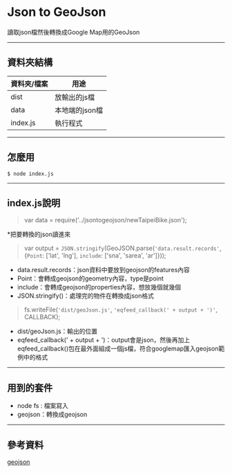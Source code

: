 # Json to GeoJson

讀取json檔然後轉換成Google Map用的GeoJson

---

## 資料夾結構

|資料夾/檔案|用途|
|-|-|
|dist|放輸出的js檔|
|data|本地端的json檔|
|index.js|執行程式|

---

## 怎麼用

`$ node index.js`

---

## index.js說明

>var data = require('../jsontogeojson/newTaipeiBike.json');

*把要轉換的json讀進來

>var output = `JSON.stringify`(GeoJSON.parse(` 'data.result.records' `, {`Point`: ['lat', 'lng'], `include`: ['sna', 'sarea', 'ar']}));

* data.result.records：json資料中要放到geojson的features內容
* Point：會轉成geojson的geometry內容，type是point
* include：會轉成geojson的properties內容，想放幾個就幾個
* JSON.stringify()：處理完的物件在轉換成json格式

>fs.writeFile(`'dist/geoJson.js'`, `'eqfeed_callback(' + output + ')'`, CALLBACK);

* dist/geoJson.js：輸出的位置
* eqfeed_callback(' + output + ')：output會是json，然後再加上eqfeed_callback()包在最外面組成一個js檔，符合googlemap匯入geojson範例中的格式

---

## 用到的套件

* node fs : 檔案寫入
* geojson：轉換成geojson

---

## 參考資料

[geojson](https://www.npmjs.com/package/geojson)

